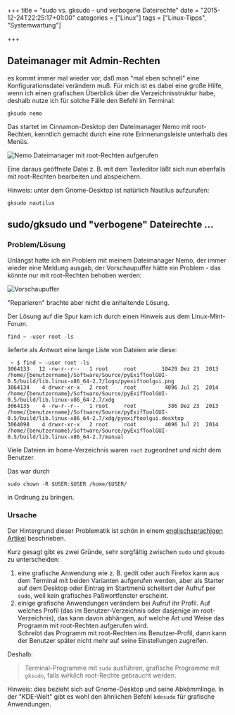 +++
title 		= "sudo vs. gksudo - und verbogene Dateirechte"
date 		= "2015-12-24T22:25:17+01:00"
categories 	= ["Linux"]
tags 		= ["Linux-Tipps", "Systemwartung"]

+++


## Dateimanager mit Admin-Rechten

es kommt immer mal wieder vor, daß man "mal eben schnell" eine Konfigurationsdatei verändern muß. Für mich ist es dabei eine große Hilfe, wenn ich einen grafischen Überblick über die Verzeichnisstruktur habe, deshalb nutze ich für solche Fälle den Befehl im Terminal:
```
gksudo nemo
```
<!--more-->
Das startet im Cinnamon-Desktop den Dateimanager Nemo mit root-Rechten, kenntlich gemacht durch eine rote Erinnerungsleiste unterhalb des Menüs.

![Nemo Dateimanager mit root-Rechten aufgerufen](/bilder/2015-12/nemo-root.png "Nemo als root")

Eine daraus geöffnete Datei z. B. mit dem Texteditor läßt sich nun ebenfalls mit root-Rechten bearbeiten und abspeichern.

Hinweis: unter dem Gnome-Desktop ist natürlich Nautilus aufzurufen:
```
gksudo nautilus
```

## sudo/gksudo und "verbogene" Dateirechte ...
### Problem/Lösung
Unlängst hatte ich ein Problem mit meinem Dateimanager Nemo, der immer wieder eine Meldung ausgab, der Vorschaupuffer hätte ein Problem - das könnte nur mit root-Rechten behoben werden:

![Vorschaupuffer](/bilder/2015-12/vorschaupuffer.png "Vorschaupuffer")

"Reparieren" brachte aber nicht die anhaltende Lösung.

Der Lösung auf die Spur kam ich durch einen Hinweis aus dem Linux-Mint-Forum.

    find ~ -user root -ls

lieferte als Antwort eine lange Liste von Dateien wie diese:

     ~ $ find ~ -user root -ls
    3064133   12 -rw-r--r--   1 root     root        10429 Dez 23  2013 /home/{benutzername}/Software/Source/pyExifToolGUI-0.5/build/lib.linux-x86_64-2.7/logo/pyexiftoolgui.png
    3064134    4 drwxr-xr-x   2 root     root         4096 Jul 21  2014 /home/{benutzername}/Software/Source/pyExifToolGUI-0.5/build/lib.linux-x86_64-2.7/xdg
    3064135    4 -rw-r--r--   1 root     root          386 Dez 23  2013 /home/{benutzername}/Software/Source/pyExifToolGUI-0.5/build/lib.linux-x86_64-2.7/xdg/pyexiftoolgui.desktop
    3064098    4 drwxr-xr-x   2 root     root         4096 Jul 21  2014 /home/{benutzername}/Software/Source/pyExifToolGUI-0.5/build/lib.linux-x86_64-2.7/manual
    
Viele Dateien im home-Verzeichnis waren  `root` zugeordnet und nicht dem Benutzer.

Das war durch

    sudo chown -R $USER:$USER /home/$USER/

in Ordnung zu bringen.

### Ursache
Der Hintergrund dieser Problematik ist schön in einem [englischsprachigen Artikel](http://www.psychocats.net/ubuntu/graphicalsudo) beschrieben.

Kurz gesagt gibt es zwei Gründe, sehr sorgfältig zwischen `sudo` und `gksudo` zu unterscheiden:

1. eine grafische Anwendung wie z. B. gedit oder auch Firefox kann aus dem Terminal mit beiden Varianten aufgerufen werden, aber als Starter auf dem Desktop oder Eintrag im Startmenü scheitert der Aufruf per `sudo`, weil kein grafisches Paßwortfenster erscheint.
2. einige grafische Anwendungen verändern bei Aufruf ihr Profil. Auf welches Profil (das im Benutzer-Verzeichnis oder dasjenige im root-Verzeichnis), das kann davon abhängen, auf welche Art und Weise das Programm mit root-Rechten aufgerufen wird.    
Schreibt das Programm mit root-Rechten ins Benutzer-Profil, dann kann der Benutzer später nicht mehr auf seine Einstellungen zugreifen.

Deshalb:

> Terminal-Programme mit `sudo` ausführen, grafische Programme mit `gksudo`, falls _wirklich_ root-Rechte gebraucht werden.

Hinweis: dies bezieht sich auf Gnome-Desktop und seine Abkömmlinge. In der "KDE-Welt" gibt es wohl den ähnlichen Befehl `kdesudo` für grafische Anwendungen.